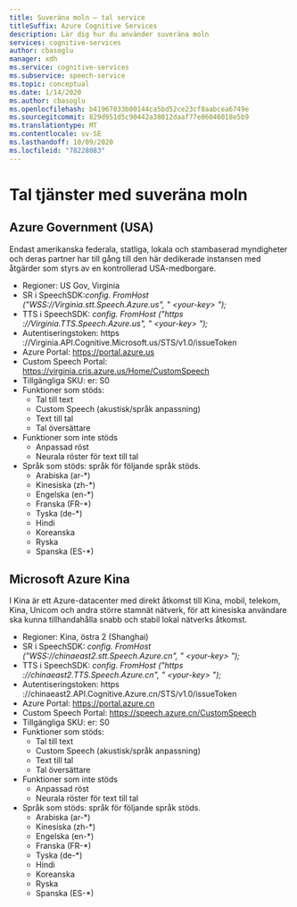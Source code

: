 ```yaml
---
title: Suveräna moln – tal service
titleSuffix: Azure Cognitive Services
description: Lär dig hur du använder suveräna moln
services: cognitive-services
author: cbasoglu
manager: xdh
ms.service: cognitive-services
ms.subservice: speech-service
ms.topic: conceptual
ms.date: 1/14/2020
ms.author: cbasoglu
ms.openlocfilehash: b41967033b00144ca5bd52ce23cf8aabcea6749e
ms.sourcegitcommit: 829d951d5c90442a38012daaf77e86046018e5b9
ms.translationtype: MT
ms.contentlocale: sv-SE
ms.lasthandoff: 10/09/2020
ms.locfileid: "78228083"
---
```

# <a name="speech-services-with-sovereign-clouds"></a>Tal tjänster med suveräna moln

## <a name="azure-government-united-states"></a>Azure Government (USA)

Endast amerikanska federala, statliga, lokala och stambaserad myndigheter och deras partner har till gång till den här dedikerade instansen med åtgärder som styrs av en kontrollerad USA-medborgare.
- Regioner: US Gov, Virginia
- SR i SpeechSDK:*config. FromHost ("WSS://Virginia.stt.Speech.Azure.us", " \<your-key\> ");*
- TTS i SpeechSDK: *config. FromHost ("https []() ://Virginia.TTS.Speech.Azure.us", " \<your-key\> ");*
- Autentiseringstoken: https []() ://Virginia.API.Cognitive.Microsoft.us/STS/v1.0/issueToken
- Azure Portal: https://portal.azure.us  
- Custom Speech Portal: https://virginia.cris.azure.us/Home/CustomSpeech
- Tillgängliga SKU: er: S0
- Funktioner som stöds:
  - Tal till text
  - Custom Speech (akustisk/språk anpassning)
  - Text till tal
  - Tal översättare
- Funktioner som inte stöds
  - Anpassad röst
  - Neurala röster för text till tal
- Språk som stöds: språk för följande språk stöds.
  - Arabiska (ar-*)
  - Kinesiska (zh-*)
  - Engelska (en-*)
  - Franska (FR-*)
  - Tyska (de-*)
  - Hindi
  - Koreanska
  - Ryska
  - Spanska (ES-*)

## <a name="microsoft-azure-china"></a>Microsoft Azure Kina

I Kina är ett Azure-datacenter med direkt åtkomst till Kina, mobil, telekom, Kina, Unicom och andra större stamnät nätverk, för att kinesiska användare ska kunna tillhandahålla snabb och stabil lokal nätverks åtkomst.
- Regioner: Kina, östra 2 (Shanghai)
- SR i SpeechSDK: *config. FromHost ("WSS://chinaeast2.stt.Speech.Azure.cn", " \<your-key\> ");*
- TTS i SpeechSDK:  *config. FromHost ("https []() ://chinaeast2.TTS.Speech.Azure.cn", " \<your-key\> ");*
- Autentiseringstoken: https []() ://chinaeast2.API.Cognitive.Azure.cn/STS/v1.0/issueToken
- Azure Portal: https://portal.azure.cn
- Custom Speech Portal: https://speech.azure.cn/CustomSpeech
- Tillgängliga SKU: er: S0
- Funktioner som stöds:
  - Tal till text
  - Custom Speech (akustisk/språk anpassning)
  - Text till tal
  - Tal översättare
- Funktioner som inte stöds
  - Anpassad röst
  - Neurala röster för text till tal
- Språk som stöds: språk för följande språk stöds.
  - Arabiska (ar-*)
  - Kinesiska (zh-*)
  - Engelska (en-*)
  - Franska (FR-*)
  - Tyska (de-*)
  - Hindi
  - Koreanska
  - Ryska
  - Spanska (ES-*)

